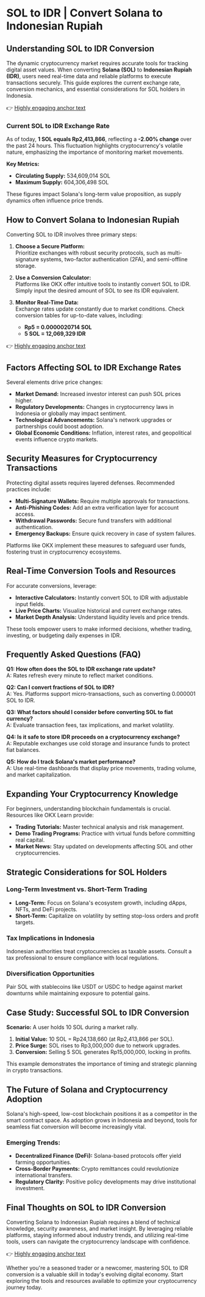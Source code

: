 # SOL to IDR | Convert Solana to Indonesian Rupiah  

## Understanding SOL to IDR Conversion  
The dynamic cryptocurrency market requires accurate tools for tracking digital asset values. When converting **Solana (SOL)** to **Indonesian Rupiah (IDR)**, users need real-time data and reliable platforms to execute transactions securely. This guide explores the current exchange rate, conversion mechanics, and essential considerations for SOL holders in Indonesia.  

👉 [Highly engaging anchor text](https://bit.ly/okx-bonus)  

### Current SOL to IDR Exchange Rate  
As of today, **1 SOL equals Rp2,413,866**, reflecting a **-2.00% change** over the past 24 hours. This fluctuation highlights cryptocurrency's volatile nature, emphasizing the importance of monitoring market movements.  

**Key Metrics:**  
- **Circulating Supply:** 534,609,014 SOL  
- **Maximum Supply:** 604,306,498 SOL  

These figures impact Solana's long-term value proposition, as supply dynamics often influence price trends.  

## How to Convert Solana to Indonesian Rupiah  
Converting SOL to IDR involves three primary steps:  

1. **Choose a Secure Platform:**  
   Prioritize exchanges with robust security protocols, such as multi-signature systems, two-factor authentication (2FA), and semi-offline storage.  

2. **Use a Conversion Calculator:**  
   Platforms like OKX offer intuitive tools to instantly convert SOL to IDR. Simply input the desired amount of SOL to see its IDR equivalent.  

3. **Monitor Real-Time Data:**  
   Exchange rates update constantly due to market conditions. Check conversion tables for up-to-date values, including:  
   - **Rp5 = 0.0000020714 SOL**  
   - **5 SOL = 12,069,329 IDR**  

👉 [Highly engaging anchor text](https://bit.ly/okx-bonus)  

## Factors Affecting SOL to IDR Exchange Rates  
Several elements drive price changes:  
- **Market Demand:** Increased investor interest can push SOL prices higher.  
- **Regulatory Developments:** Changes in cryptocurrency laws in Indonesia or globally may impact sentiment.  
- **Technological Advancements:** Solana's network upgrades or partnerships could boost adoption.  
- **Global Economic Conditions:** Inflation, interest rates, and geopolitical events influence crypto markets.  

## Security Measures for Cryptocurrency Transactions  
Protecting digital assets requires layered defenses. Recommended practices include:  
- **Multi-Signature Wallets:** Require multiple approvals for transactions.  
- **Anti-Phishing Codes:** Add an extra verification layer for account access.  
- **Withdrawal Passwords:** Secure fund transfers with additional authentication.  
- **Emergency Backups:** Ensure quick recovery in case of system failures.  

Platforms like OKX implement these measures to safeguard user funds, fostering trust in cryptocurrency ecosystems.  

## Real-Time Conversion Tools and Resources  
For accurate conversions, leverage:  
- **Interactive Calculators:** Instantly convert SOL to IDR with adjustable input fields.  
- **Live Price Charts:** Visualize historical and current exchange rates.  
- **Market Depth Analysis:** Understand liquidity levels and price trends.  

These tools empower users to make informed decisions, whether trading, investing, or budgeting daily expenses in IDR.  

## Frequently Asked Questions (FAQ)  

**Q1: How often does the SOL to IDR exchange rate update?**  
A: Rates refresh every minute to reflect market conditions.  

**Q2: Can I convert fractions of SOL to IDR?**  
A: Yes. Platforms support micro-transactions, such as converting 0.000001 SOL to IDR.  

**Q3: What factors should I consider before converting SOL to fiat currency?**  
A: Evaluate transaction fees, tax implications, and market volatility.  

**Q4: Is it safe to store IDR proceeds on a cryptocurrency exchange?**  
A: Reputable exchanges use cold storage and insurance funds to protect fiat balances.  

**Q5: How do I track Solana's market performance?**  
A: Use real-time dashboards that display price movements, trading volume, and market capitalization.  

## Expanding Your Cryptocurrency Knowledge  
For beginners, understanding blockchain fundamentals is crucial. Resources like OKX Learn provide:  
- **Trading Tutorials:** Master technical analysis and risk management.  
- **Demo Trading Programs:** Practice with virtual funds before committing real capital.  
- **Market News:** Stay updated on developments affecting SOL and other cryptocurrencies.  

## Strategic Considerations for SOL Holders  
### Long-Term Investment vs. Short-Term Trading  
- **Long-Term:** Focus on Solana's ecosystem growth, including dApps, NFTs, and DeFi projects.  
- **Short-Term:** Capitalize on volatility by setting stop-loss orders and profit targets.  

### Tax Implications in Indonesia  
Indonesian authorities treat cryptocurrencies as taxable assets. Consult a tax professional to ensure compliance with local regulations.  

### Diversification Opportunities  
Pair SOL with stablecoins like USDT or USDC to hedge against market downturns while maintaining exposure to potential gains.  

## Case Study: Successful SOL to IDR Conversion  
**Scenario:** A user holds 10 SOL during a market rally.  
1. **Initial Value:** 10 SOL = Rp24,138,660 (at Rp2,413,866 per SOL).  
2. **Price Surge:** SOL rises to Rp3,000,000 due to network upgrades.  
3. **Conversion:** Selling 5 SOL generates Rp15,000,000, locking in profits.  

This example demonstrates the importance of timing and strategic planning in crypto transactions.  

## The Future of Solana and Cryptocurrency Adoption  
Solana's high-speed, low-cost blockchain positions it as a competitor in the smart contract space. As adoption grows in Indonesia and beyond, tools for seamless fiat conversion will become increasingly vital.  

### Emerging Trends:  
- **Decentralized Finance (DeFi):** Solana-based protocols offer yield farming opportunities.  
- **Cross-Border Payments:** Crypto remittances could revolutionize international transfers.  
- **Regulatory Clarity:** Positive policy developments may drive institutional investment.  

## Final Thoughts on SOL to IDR Conversion  
Converting Solana to Indonesian Rupiah requires a blend of technical knowledge, security awareness, and market insight. By leveraging reliable platforms, staying informed about industry trends, and utilizing real-time tools, users can navigate the cryptocurrency landscape with confidence.  

👉 [Highly engaging anchor text](https://bit.ly/okx-bonus)  

Whether you're a seasoned trader or a newcomer, mastering SOL to IDR conversion is a valuable skill in today's evolving digital economy. Start exploring the tools and resources available to optimize your cryptocurrency journey today.